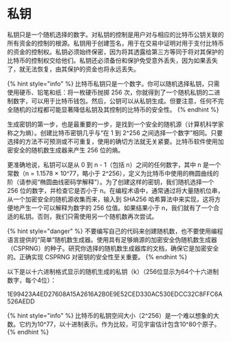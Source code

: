 # 私钥

私钥只是一个随机选择的数字。对私钥的控制是用户对与相应的比特币公钥关联的所有资金的控制的根源。私钥用于创建签名，用于在交易中证明对用于支付比特币的资金的控制权。私钥必须始终保密，因为将其透露给第三方等同于将对其保护的比特币的控制权交给他们。私钥还必须备份和保护免受意外丢失，因为如果丢失了，就无法恢复，由其保护的资金也将永远丢失。

{% hint style="info" %}
比特币私钥只是一个数字。你可以随机选择私钥，只需使用硬币、铅笔和纸：将一枚硬币抛掷 256 次，你就得到了一个随机私钥的二进制数字，可以用于比特币钱包。然后，公钥可以从私钥生成。但要注意，任何不完全随机的过程都可能显著降低私钥及其控制的比特币的安全性。
{% endhint %}

生成密钥的第一步，也是最重要的一步，是找到一个安全的随机源（计算机科学家称之为熵）。创建比特币密钥几乎与“在 1 到 2^256 之间选择一个数字”相同。只要选择的方法不可预测或不可重复，使用的确切方法就无关紧要。比特币软件使用加密安全的随机数生成器来产生 256 位的熵。

 更准确地说，私钥可以是从 0 到 n - 1（包括 n）之间的任何数字，其中 n 是一个常数（n = 1.1578 × 10^77，略小于 2^256），定义为比特币中使用的椭圆曲线的阶（请参阅“椭圆曲线密码学解释”）。为了创建这样的密钥，我们随机选择一个 256 位的数字，并检查它是否小于 n。在编程术语中，通常通过将大量随机位串，从一个加密安全的随机源收集而来，输入到 SHA256 哈希算法中来实现，这将方便地产生一个可以解释为数字的 256 位值。如果结果小于 n，我们就有了一个合适的私钥。否则，我们只需使用另一个随机数再次尝试。

{% hint style="danger" %}
不要编写自己的代码来创建随机数，也不要使用编程语言提供的“简单”随机数生成器。使用具有足够熵源的加密安全伪随机数生成器（CSPRNG）的种子。研究你选择的随机数生成器库的文档，确保它是加密安全的。正确实现 CSPRNG 对密钥的安全性至关重要。
{% endhint %}

以下是以十六进制格式显示的随机生成的私钥（k）（256位显示为64个十六进制数字，每个4位）：

1E99423A4ED27608A15A2616A2B0E9E52CED330AC530EDCC32C8FFC6A526AEDD

{% hint style="info" %}
比特币的私钥空间大小（2^256）是一个难以想象的大数。它约为10^77，以十进制表示。作为比较，可见宇宙估计包含10^80个原子。
{% endhint %}

